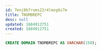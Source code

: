 ```yaml
---
id: 7enj8b7rums22r4lmog6z7m
title: TNOMBREPC
desc: null
updated: 1684912751
created: 1684912751
---
```



```sql
CREATE DOMAIN TNOMBREPC AS VARCHAR(150);
```

